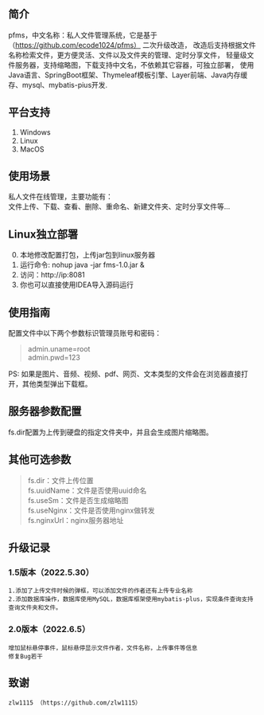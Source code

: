 ## 简介
pfms，中文名称：私人文件管理系统，它是基于 （https://github.com/ecode1024/pfms） 二次升级改造，
改造后支持根据文件名称检索文件，更方便灵活、文件以及文件夹的管理、定时分享文件，
轻量级文件服务器，支持缩略图，下载支持中文名，不依赖其它容器，可独立部署，
使用Java语言、SpringBoot框架、Thymeleaf模板引擎、Layer前端、Java内存缓存、mysql、mybatis-pius开发.

## 平台支持
1. Windows
2. Linux
3. MacOS

## 使用场景
私人文件在线管理，主要功能有：  
文件上传、下载、查看、删除、重命名、新建文件夹、定时分享文件等...

## Linux独立部署
0. 本地修改配置打包，上传jar包到linux服务器
1. 运行命令: nohup java -jar fms-1.0.jar &
2. 访问：http://ip:8081
3. 你也可以直接使用IDEA导入源码运行

## 使用指南
配置文件中以下两个参数标识管理员账号和密码：
> admin.uname=root  
  admin.pwd=123  
  
PS: 如果是图片、音频、视频、pdf、网页、文本类型的文件会在浏览器直接打开，其他类型弹出下载框。

## 服务器参数配置
fs.dir配置为上传到硬盘的指定文件夹中，并且会生成图片缩略图。

## 其他可选参数
> fs.dir：文件上传位置  
fs.uuidName：文件是否使用uuid命名  
fs.useSm：文件是否生成缩略图  
fs.useNginx：文件是否使用nginx做转发  
fs.nginxUrl：nginx服务器地址

## 升级记录
### 1.5版本（2022.5.30）
    1.添加了上传文件时候的弹框，可以添加文件的作者还有上传专业名称  
    2.添加数据库操作，数据库使用MySQL，数据库框架使用mybatis-plus，实现条件查询支持查询文件夹和文件。
### 2.0版本（2022.6.5）  
    增加鼠标悬停事件，鼠标悬停显示文件作者，文件名称，上传事件等信息
    修复Bug若干

## 致谢
    zlw1115 （https://github.com/zlw1115）